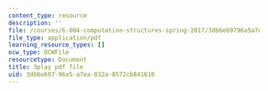 ```yaml
---
content_type: resource
description: ''
file: /courses/6-004-computation-structures-spring-2017/3db6e69796a5a7ea032a8572cb841610_q38KAGAKORk.pdf
file_type: application/pdf
learning_resource_types: []
ocw_type: OCWFile
resourcetype: Document
title: 3play pdf file
uid: 3db6e697-96a5-a7ea-032a-8572cb841610
---
```

